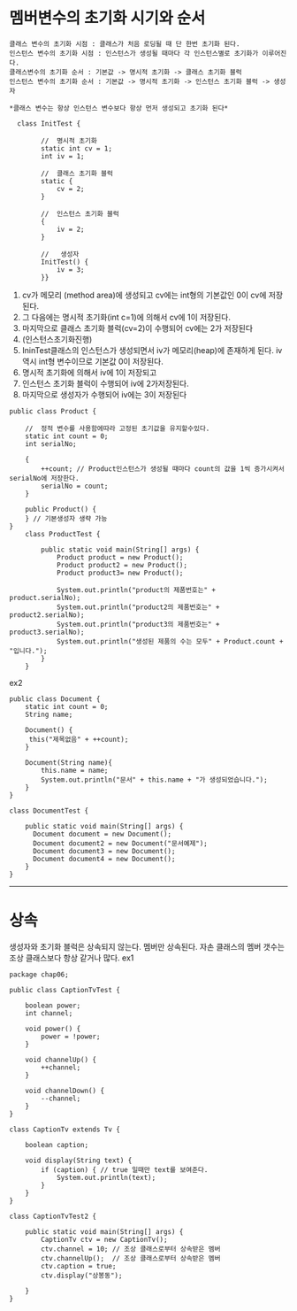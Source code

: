 # 멤버변수의 초기화 시기와 순서
````
클래스 변수의 초기화 시점 : 클래스가 처음 로딩될 때 단 한번 초기화 된다.
인스턴스 변수의 초기화 시점 : 인스턴스가 생성될 때마다 각 인스턴스별로 초기화가 이루어진다.
클래스변수의 초기화 순서 : 기본값 -> 명시적 초기화 -> 클래스 초기화 블럭
인스턴스 변수의 초기화 순서 : 기본값 -> 명시적 초기화 -> 인스턴스 초기화 블럭 -> 생성자

*클래스 변수는 항상 인스턴스 변수보다 항상 먼저 생성되고 초기화 된다*

  class InitTest {

        //  명시적 초기화
        static int cv = 1;
        int iv = 1;

        //  클래스 초기화 블럭
        static {
            cv = 2;
        }

        //  인스턴스 초기화 블럭
        {
            iv = 2;
        }

        //   생성자
        InitTest() {
            iv = 3;
        }}
````
1. cv가 메모리 (method area)에 생성되고 cv에는 int형의 기본값인 0이 cv에 저장된다.
2. 그 다음에는 명시적 초기화(int c=1)에 의해서 cv에 1이 저장된다.
3. 마지막으로 클래스 초기화 블럭(cv=2)이 수행되어 cv에는 2가 저장된다
4. (인스턴스초기화진행)
5. IninTest클래스의 인스턴스가 생성되면서 iv가 메모리(heap)에 존재하게 된다. iv역시 int형 변수이므로 기본값 0이 저장된다.
6. 명시적 초기화에 의해서 iv에 1이 저장되고
7. 인스턴스 초기화 블럭이 수행되어 iv에 2가저장된다.
8. 마지막으로 생성자가 수행되어 iv에는 3이 저장된다
````
public class Product {

    //  정적 변수를 사용함에따라 고정된 초기값을 유지할수있다.
    static int count = 0;
    int serialNo;

    {
        ++count; // Product인스턴스가 생성될 때마다 count의 값을 1씩 증가시켜서 serialNo에 저장한다.
        serialNo = count;
    }

    public Product() {
    } // 기본생성자 생략 가능
}
    class ProductTest {

        public static void main(String[] args) {
            Product product = new Product();
            Product product2 = new Product();
            Product product3= new Product();

            System.out.println("product의 제품번호는" + product.serialNo);
            System.out.println("product2의 제품번호는" + product2.serialNo);
            System.out.println("product3의 제품번호는" + product3.serialNo);
            System.out.println("생성된 제품의 수는 모두" + Product.count + "입니다.");
        }
    }

````
ex2
````
public class Document {
    static int count = 0;
    String name;
    
    Document() {
     this("제목없음" + ++count);   
    }
    
    Document(String name){
        this.name = name;
        System.out.println("문서" + this.name + "가 생성되었습니다.");
    }
}

class DocumentTest {

    public static void main(String[] args) {
      Document document = new Document();
      Document document2 = new Document("문서예제");
      Document document3 = new Document();
      Document document4 = new Document();
    }
}
````
---------------------
# 상속
생성자와 초기화 블럭은 상속되지 않는다. 멤버만 상속된다.
자손 클래스의 멤버 갯수는 조상 클래스보다 항상 같거나 많다.
ex1
````
package chap06;

public class CaptionTvTest {

    boolean power;
    int channel;

    void power() {
        power = !power;
    }

    void channelUp() {
        ++channel;
    }

    void channelDown() {
        --channel;
    }
}

class CaptionTv extends Tv {

    boolean caption;

    void display(String text) {
        if (caption) { // true 일때만 text를 보여준다.
            System.out.println(text);
        }
    }
}

class CaptionTvTest2 {

    public static void main(String[] args) {
        CaptionTv ctv = new CaptionTv();
        ctv.channel = 10; // 조상 클래스로부터 상속받은 멤버
        ctv.channelUp();  // 조상 클래스로부터 상속받은 멤버
        ctv.caption = true;
        ctv.display("상봉동");

    }
}

````
